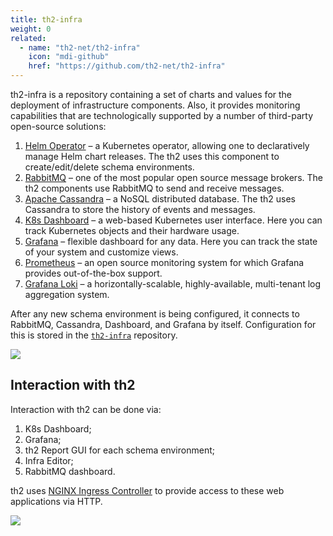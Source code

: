 ```yaml
---
title: th2-infra
weight: 0
related:
  - name: "th2-net/th2-infra"
    icon: "mdi-github"
    href: "https://github.com/th2-net/th2-infra"
---
```


th2-infra is a repository containing a set of charts and values for the deployment of infrastructure components. Also, it provides monitoring capabilities that are technologically supported by a number of third-party open-source solutions:

<!--more-->

1. [Helm Operator](https://docs.fluxcd.io/projects/helm-operator/) – a Kubernetes operator, allowing one to declaratively manage Helm chart releases. The th2 uses this component to create/edit/delete schema environments.
2. [RabbitMQ](https://www.rabbitmq.com/) – one of the most popular open source message brokers. The th2 components use RabbitMQ to send and receive messages.
3. [Apache Cassandra](https://cassandra.apache.org/_/index.html) – a NoSQL distributed database. The th2 uses Cassandra to store the history of events and messages.  
4. [K8s Dashboard](https://kubernetes.io/docs/tasks/access-application-cluster/web-ui-dashboard/) – a web-based Kubernetes user interface. Here you can track Kubernetes objects and their hardware usage.
5. [Grafana](https://grafana.com/grafana/) – flexible dashboard for any data. Here you can track the state of your system and customize views.
6. [Prometheus](https://grafana.com/docs/grafana/latest/getting-started/getting-started-prometheus/) – an open source monitoring system for which Grafana provides out-of-the-box support.
7. [Grafana Loki](https://grafana.com/oss/loki/) – a horizontally-scalable, highly-available, multi-tenant log aggregation system.

After any new schema environment is being configured, it connects to RabbitMQ, Cassandra, Dashboard, and Grafana by itself.  Configuration for this is stored in the [`th2-infra`](https://github.com/th2-net/th2-infra) repository.

![](/img/fundamentals/th2-infra-3.png)

## Interaction with th2

Interaction with th2 can be done via:
1. K8s Dashboard;
2. Grafana;
3. th2 Report GUI for each schema environment; 
4. Infra Editor; 
5. RabbitMQ dashboard.

th2 uses [NGINX Ingress Controller](https://kubernetes.github.io/ingress-nginx/) to provide access to these web applications via HTTP.

![](/img/fundamentals/th2-infra-4.png)
